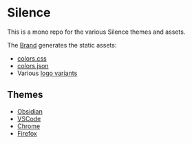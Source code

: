 # Silence

This is a mono repo for the various Silence themes and assets.

The [Brand](https://github.com/luke-rmaki/brand) generates the static assets:
- [colors.css](/colors.css)
- [colors.json](/colors.json)
- Various [logo variants](/logos) 


## Themes
- [Obsidian](https://github.com/luke-rmaki/silence-obsidian)
- [VSCode](https://github.com/luke-rmaki/silence-vscode)
- [Chrome](https://github.com/luke-rmaki/silence-chrome)
- [Firefox](https://github.com/luke-rmaki/silence-firefox)
